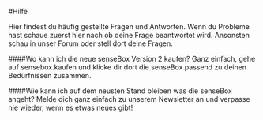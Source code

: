 #Hilfe


Hier findest du häufig gestellte Fragen und Antworten. Wenn du Probleme hast schaue zuerst hier nach ob deine Frage beantwortet wird. Ansonsten schau in unser Forum oder stell dort deine Fragen.

####Wo kann ich die neue senseBox Version 2 kaufen?
Ganz einfach, gehe auf sensebox.kaufen und klicke dir dort die senseBox passend zu deinen Bedürfnissen zusammen.

####Wie kann ich auf dem neusten Stand bleiben was die senseBox angeht?
Melde dich ganz einfach zu unserem Newsletter an und verpasse nie wieder, wenn es etwas neues gibt! 